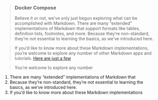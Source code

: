 >### Docker Compose
>Believe it or not, we’ve only just begun exploring what can be accomplished with Markdown. There are many “extended” implementations of Markdown that support formats like tables, definition lists, footnotes, and more. Because they’re non-standard, they’re not essential to learning the basics, as we’ve introduced here.

>If you’d like to know more about these Markdown implementations, you’re welcome to explore any number of other Markdown apps and tutorials. [Here are just a few](www.google.com)

>You’re welcome to explore any number
1. There are many “extended” implementations of Markdown that 
2. Because they’re non-standard, they’re not essential to learning the basics, as we’ve introduced here.
3. If you’d like to know more about these Markdown implementations
